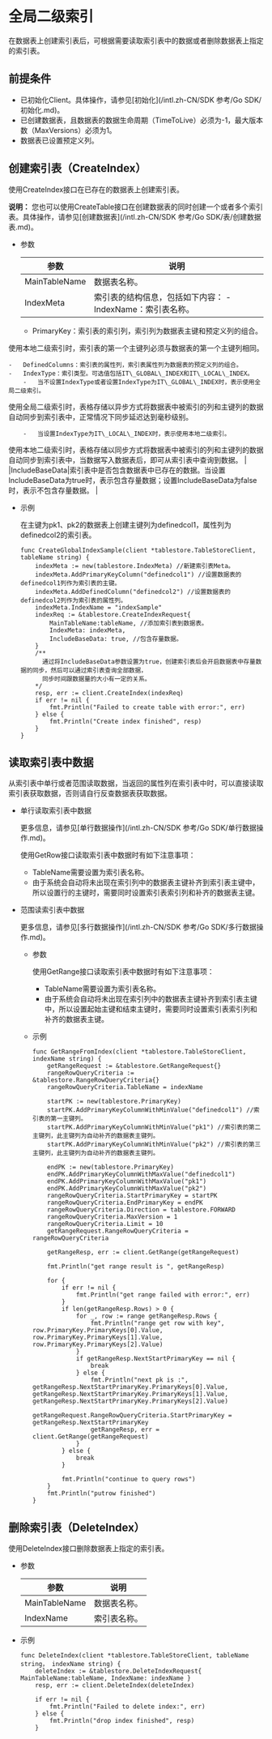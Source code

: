 # 全局二级索引

在数据表上创建索引表后，可根据需要读取索引表中的数据或者删除数据表上指定的索引表。

## 前提条件

-   已初始化Client。具体操作，请参见[初始化](/intl.zh-CN/SDK 参考/Go SDK/初始化.md)。
-   已创建数据表，且数据表的数据生命周期（TimeToLive）必须为-1，最大版本数（MaxVersions）必须为1。
-   数据表已设置预定义列。

## 创建索引表（CreateIndex）

使用CreateIndex接口在已存在的数据表上创建索引表。

**说明：** 您也可以使用CreateTable接口在创建数据表的同时创建一个或者多个索引表。具体操作，请参见[创建数据表](/intl.zh-CN/SDK 参考/Go SDK/表/创建数据表.md)。

-   参数

    |参数|说明|
    |--|--|
    |MainTableName|数据表名称。|
    |IndexMeta|索引表的结构信息，包括如下内容：    -   IndexName：索引表名称。
    -   PrimaryKey：索引表的索引列，索引列为数据表主键和预定义列的组合。

使用本地二级索引时，索引表的第一个主键列必须与数据表的第一个主键列相同。

    -   DefinedColumns：索引表的属性列，索引表属性列为数据表的预定义列的组合。
    -   IndexType：索引类型。可选值包括IT\_GLOBAL\_INDEX和IT\_LOCAL\_INDEX。
        -   当不设置IndexType或者设置IndexType为IT\_GLOBAL\_INDEX时，表示使用全局二级索引。

使用全局二级索引时，表格存储以异步方式将数据表中被索引的列和主键列的数据自动同步到索引表中，正常情况下同步延迟达到毫秒级别。

        -   当设置IndexType为IT\_LOCAL\_INDEX时，表示使用本地二级索引。

使用本地二级索引时，表格存储以同步方式将数据表中被索引的列和主键列的数据自动同步到索引表中，当数据写入数据表后，即可从索引表中查询到数据。 |
    |IncludeBaseData|索引表中是否包含数据表中已存在的数据。当设置IncludeBaseData为true时，表示包含存量数据；设置IncludeBaseData为false时，表示不包含存量数据。 |

-   示例

    在主键为pk1、pk2的数据表上创建主键列为definedcol1，属性列为definedcol2的索引表。

    ```
    func CreateGlobalIndexSample(client *tablestore.TableStoreClient, tableName string) {
        indexMeta := new(tablestore.IndexMeta) //新建索引表Meta。
        indexMeta.AddPrimaryKeyColumn("definedcol1") //设置数据表的definedcol1列作为索引表的主键。
        indexMeta.AddDefinedColumn("definedcol2") //设置数据表的definedcol2列作为索引表的属性列。
        indexMeta.IndexName = "indexSample"
        indexReq := &tablestore.CreateIndexRequest{
            MainTableName:tableName, //添加索引表到数据表。
            IndexMeta: indexMeta,
            IncludeBaseData: true, //包含存量数据。
        }
        /**
          通过将IncludeBaseData参数设置为true，创建索引表后会开启数据表中存量数据的同步，然后可以通过索引表查询全部数据，
          同步时间跟数据量的大小有一定的关系。
        */  
        resp, err := client.CreateIndex(indexReq)
        if err != nil {
            fmt.Println("Failed to create table with error:", err)
        } else {
            fmt.Println("Create index finished", resp)
        }
    }
    ```


## 读取索引表中数据

从索引表中单行或者范围读取数据，当返回的属性列在索引表中时，可以直接读取索引表获取数据，否则请自行反查数据表获取数据。

-   单行读取索引表中数据

    更多信息，请参见[单行数据操作](/intl.zh-CN/SDK 参考/Go SDK/单行数据操作.md)。

    使用GetRow接口读取索引表中数据时有如下注意事项：

    -   TableName需要设置为索引表名称。
    -   由于系统会自动将未出现在索引列中的数据表主键补齐到索引表主键中，所以设置行的主键时，需要同时设置索引表索引列和补齐的数据表主键。
-   范围读索引表中数据

    更多信息，请参见[多行数据操作](/intl.zh-CN/SDK 参考/Go SDK/多行数据操作.md)。

    -   参数

        使用GetRange接口读取索引表中数据时有如下注意事项：

        -   TableName需要设置为索引表名称。
        -   由于系统会自动将未出现在索引列中的数据表主键补齐到索引表主键中，所以设置起始主键和结束主键时，需要同时设置索引表索引列和补齐的数据表主键。
    -   示例

        ```
        func GetRangeFromIndex(client *tablestore.TableStoreClient, indexName string) {
            getRangeRequest := &tablestore.GetRangeRequest{}
            rangeRowQueryCriteria := &tablestore.RangeRowQueryCriteria{}
            rangeRowQueryCriteria.TableName = indexName
        
            startPK := new(tablestore.PrimaryKey)
            startPK.AddPrimaryKeyColumnWithMinValue("definedcol1") //索引表的第一主键列。
            startPK.AddPrimaryKeyColumnWithMinValue("pk1") //索引表的第二主键列，此主键列为自动补齐的数据表主键列。
            startPK.AddPrimaryKeyColumnWithMinValue("pk2") //索引表的第三主键列，此主键列为自动补齐的数据表主键列。
        
            endPK := new(tablestore.PrimaryKey)
            endPK.AddPrimaryKeyColumnWithMaxValue("definedcol1")
            endPK.AddPrimaryKeyColumnWithMaxValue("pk1")  
            endPK.AddPrimaryKeyColumnWithMaxValue("pk2")
            rangeRowQueryCriteria.StartPrimaryKey = startPK
            rangeRowQueryCriteria.EndPrimaryKey = endPK
            rangeRowQueryCriteria.Direction = tablestore.FORWARD
            rangeRowQueryCriteria.MaxVersion = 1
            rangeRowQueryCriteria.Limit = 10
            getRangeRequest.RangeRowQueryCriteria = rangeRowQueryCriteria
        
            getRangeResp, err := client.GetRange(getRangeRequest)
        
            fmt.Println("get range result is ", getRangeResp)
        
            for {
                if err != nil {
                    fmt.Println("get range failed with error:", err)
                }
                if len(getRangeResp.Rows) > 0 {
                    for _, row := range getRangeResp.Rows {
                        fmt.Println("range get row with key", row.PrimaryKey.PrimaryKeys[0].Value, row.PrimaryKey.PrimaryKeys[1].Value, row.PrimaryKey.PrimaryKeys[2].Value)
                    }
                    if getRangeResp.NextStartPrimaryKey == nil {
                        break
                    } else {
                        fmt.Println("next pk is :", getRangeResp.NextStartPrimaryKey.PrimaryKeys[0].Value, getRangeResp.NextStartPrimaryKey.PrimaryKeys[1].Value, getRangeResp.NextStartPrimaryKey.PrimaryKeys[2].Value)
                        getRangeRequest.RangeRowQueryCriteria.StartPrimaryKey = getRangeResp.NextStartPrimaryKey
                        getRangeResp, err = client.GetRange(getRangeRequest)
                    }
                } else {
                    break
                }
        
                fmt.Println("continue to query rows")
            }
            fmt.Println("putrow finished")
        }
        ```


## 删除索引表（DeleteIndex）

使用DeleteIndex接口删除数据表上指定的索引表。

-   参数

    |参数|说明|
    |--|--|
    |MainTableName|数据表名称。|
    |IndexName|索引表名称。|

-   示例

    ```
    func DeleteIndex(client *tablestore.TableStoreClient, tableName string， indexName string) { 
        deleteIndex := &tablestore.DeleteIndexRequest{ MainTableName:tableName, IndexName: indexName }
        resp, err := client.DeleteIndex(deleteIndex)
    
        if err != nil {
            fmt.Println("Failed to delete index:", err)
        } else {
            fmt.Println("drop index finished", resp)
        }
    ```


